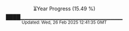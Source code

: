 <p align="center">
⏳Year Progress (15.49 %) <br>
████▁▁▁▁▁▁▁▁▁▁▁▁▁▁▁▁▁▁▁▁▁▁▁▁▁▁ <br>
<sub>Updated: Wed, 26 Feb 2025 12:41:35 GMT</sub>
</p>

